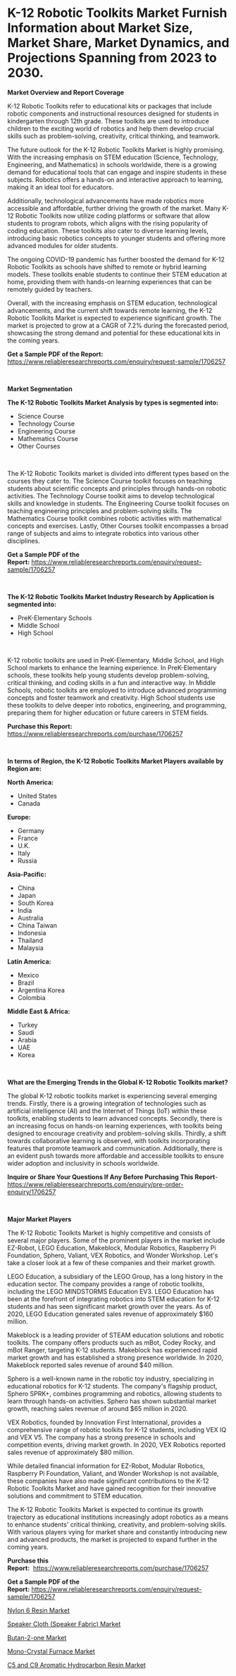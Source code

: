 <p><h1>K-12 Robotic Toolkits Market Furnish Information about Market Size, Market Share, Market Dynamics, and Projections Spanning from 2023 to 2030.</h1></p><p><strong>Market Overview and Report Coverage</strong></p>
<p><p>K-12 Robotic Toolkits refer to educational kits or packages that include robotic components and instructional resources designed for students in kindergarten through 12th grade. These toolkits are used to introduce children to the exciting world of robotics and help them develop crucial skills such as problem-solving, creativity, critical thinking, and teamwork.</p><p>The future outlook for the K-12 Robotic Toolkits Market is highly promising. With the increasing emphasis on STEM education (Science, Technology, Engineering, and Mathematics) in schools worldwide, there is a growing demand for educational tools that can engage and inspire students in these subjects. Robotics offers a hands-on and interactive approach to learning, making it an ideal tool for educators.</p><p>Additionally, technological advancements have made robotics more accessible and affordable, further driving the growth of the market. Many K-12 Robotic Toolkits now utilize coding platforms or software that allow students to program robots, which aligns with the rising popularity of coding education. These toolkits also cater to diverse learning levels, introducing basic robotics concepts to younger students and offering more advanced modules for older students.</p><p>The ongoing COVID-19 pandemic has further boosted the demand for K-12 Robotic Toolkits as schools have shifted to remote or hybrid learning models. These toolkits enable students to continue their STEM education at home, providing them with hands-on learning experiences that can be remotely guided by teachers.</p><p>Overall, with the increasing emphasis on STEM education, technological advancements, and the current shift towards remote learning, the K-12 Robotic Toolkits Market is expected to experience significant growth. The market is projected to grow at a CAGR of 7.2% during the forecasted period, showcasing the strong demand and potential for these educational kits in the coming years.</p></p>
<p><strong>Get a Sample PDF of the Report:</strong> <a href="https://www.reliableresearchreports.com/enquiry/request-sample/1706257">https://www.reliableresearchreports.com/enquiry/request-sample/1706257</a></p>
<p>&nbsp;</p>
<p><strong>Market Segmentation</strong></p>
<p><strong>The K-12 Robotic Toolkits Market Analysis by types is segmented into:</strong></p>
<p><ul><li>Science Course</li><li>Technology Course</li><li>Engineering Course</li><li>Mathematics Course</li><li>Other Courses</li></ul></p>
<p>&nbsp;</p>
<p><p>The K-12 Robotic Toolkits market is divided into different types based on the courses they cater to. The Science Course toolkit focuses on teaching students about scientific concepts and principles through hands-on robotic activities. The Technology Course toolkit aims to develop technological skills and knowledge in students. The Engineering Course toolkit focuses on teaching engineering principles and problem-solving skills. The Mathematics Course toolkit combines robotic activities with mathematical concepts and exercises. Lastly, Other Courses toolkit encompasses a broad range of subjects and aims to integrate robotics into various other disciplines.</p></p>
<p><strong>Get a Sample PDF of the Report:</strong>&nbsp;<a href="https://www.reliableresearchreports.com/enquiry/request-sample/1706257">https://www.reliableresearchreports.com/enquiry/request-sample/1706257</a></p>
<p>&nbsp;</p>
<p><strong>The K-12 Robotic Toolkits Market Industry Research by Application is segmented into:</strong></p>
<p><ul><li>PreK-Elementary Schools</li><li>Middle School</li><li>High School</li></ul></p>
<p>&nbsp;</p>
<p><p>K-12 robotic toolkits are used in PreK-Elementary, Middle School, and High School markets to enhance the learning experience. In PreK-Elementary schools, these toolkits help young students develop problem-solving, critical thinking, and coding skills in a fun and interactive way. In Middle Schools, robotic toolkits are employed to introduce advanced programming concepts and foster teamwork and creativity. High School students use these toolkits to delve deeper into robotics, engineering, and programming, preparing them for higher education or future careers in STEM fields.</p></p>
<p><strong>Purchase this Report:</strong>&nbsp; <a href="https://www.reliableresearchreports.com/purchase/1706257">https://www.reliableresearchreports.com/purchase/1706257</a></p>
<p>&nbsp;</p>
<p><strong>In terms of Region, the K-12 Robotic Toolkits Market Players available by Region are:</strong></p>
<p>
    <p> <strong> North America: </strong>
        <ul>
            <li>United States</li>
            <li>Canada</li>
        </ul>
        </p> 
    <p> <strong> Europe: </strong>
        <ul>
            <li>Germany</li>
            <li>France</li>
            <li>U.K.</li>
            <li>Italy</li>
            <li>Russia</li>
        </ul>
        </p> 
    <p> <strong> Asia-Pacific: </strong>
        <ul>
            <li>China</li>
            <li>Japan</li>
            <li>South Korea</li>
            <li>India</li>
            <li>Australia</li>
            <li>China Taiwan</li>
            <li>Indonesia</li>
            <li>Thailand</li>
            <li>Malaysia</li>
        </ul>
        </p> 
    <p> <strong> Latin America: </strong>
        <ul>
            <li>Mexico</li>
            <li>Brazil</li>
            <li>Argentina Korea</li>
            <li>Colombia</li>
        </ul>
        </p> 
    <p> <strong> Middle East & Africa: </strong>
        <ul>
            <li>Turkey</li>
            <li>Saudi</li>
            <li>Arabia</li>
            <li>UAE</li>
            <li>Korea</li>
        </ul>
    </p>
    </p>
<p>&nbsp;</p>
<p><strong>What are the Emerging Trends in the Global K-12 Robotic Toolkits market?</strong></p>
<p><p>The global K-12 robotic toolkits market is experiencing several emerging trends. Firstly, there is a growing integration of technologies such as artificial intelligence (AI) and the Internet of Things (IoT) within these toolkits, enabling students to learn advanced concepts. Secondly, there is an increasing focus on hands-on learning experiences, with toolkits being designed to encourage creativity and problem-solving skills. Thirdly, a shift towards collaborative learning is observed, with toolkits incorporating features that promote teamwork and communication. Additionally, there is an evident push towards more affordable and accessible toolkits to ensure wider adoption and inclusivity in schools worldwide.</p></p>
<p><strong>Inquire or Share Your Questions If Any Before Purchasing This Report</strong>- <a href="https://www.reliableresearchreports.com/enquiry/pre-order-enquiry/1706257">https://www.reliableresearchreports.com/enquiry/pre-order-enquiry/1706257</a></p>
<p>&nbsp;</p>
<p><strong>Major Market Players</strong></p>
<p><p>The K-12 Robotic Toolkits Market is highly competitive and consists of several major players. Some of the prominent players in the market include EZ-Robot, LEGO Education, Makeblock, Modular Robotics, Raspberry Pi Foundation, Sphero, Valiant, VEX Robotics, and Wonder Workshop. Let's take a closer look at a few of these companies and their market growth.</p><p>LEGO Education, a subsidiary of the LEGO Group, has a long history in the education sector. The company provides a range of robotic toolkits, including the LEGO MINDSTORMS Education EV3. LEGO Education has been at the forefront of integrating robotics into STEM education for K-12 students and has seen significant market growth over the years. As of 2020, LEGO Education generated sales revenue of approximately $160 million.</p><p>Makeblock is a leading provider of STEAM education solutions and robotic toolkits. The company offers products such as mBot, Codey Rocky, and mBot Ranger, targeting K-12 students. Makeblock has experienced rapid market growth and has established a strong presence worldwide. In 2020, Makeblock reported sales revenue of around $40 million.</p><p>Sphero is a well-known name in the robotic toy industry, specializing in educational robotics for K-12 students. The company's flagship product, Sphero SPRK+, combines programming and robotics, allowing students to learn through hands-on activities. Sphero has shown substantial market growth, reaching sales revenue of around $65 million in 2020.</p><p>VEX Robotics, founded by Innovation First International, provides a comprehensive range of robotic toolkits for K-12 students, including VEX IQ and VEX V5. The company has a strong presence in schools and competition events, driving market growth. In 2020, VEX Robotics reported sales revenue of approximately $80 million.</p><p>While detailed financial information for EZ-Robot, Modular Robotics, Raspberry Pi Foundation, Valiant, and Wonder Workshop is not available, these companies have also made significant contributions to the K-12 Robotic Toolkits Market and have gained recognition for their innovative solutions and commitment to STEM education.</p><p>The K-12 Robotic Toolkits Market is expected to continue its growth trajectory as educational institutions increasingly adopt robotics as a means to enhance students' critical thinking, creativity, and problem-solving skills. With various players vying for market share and constantly introducing new and advanced products, the market is projected to expand further in the coming years.</p></p>
<p><strong>Purchase this Report:</strong>&nbsp;&nbsp;<a href="https://www.reliableresearchreports.com/purchase/1706257">https://www.reliableresearchreports.com/purchase/1706257</a></p>
<p></p>
<p><strong>Get a Sample PDF of the Report:</strong>&nbsp;<a href="https://www.reliableresearchreports.com/enquiry/request-sample/1706257">https://www.reliableresearchreports.com/enquiry/request-sample/1706257</a></p>
<p><p><a href="https://www.linkedin.com/pulse/nylon-6-resin-market-size-share-global-analysis-report-2023-luioe/">Nylon 6 Resin Market</a></p><p><a href="https://medium.com/@noelkunzei1/speaker-cloth-speaker-fabric-market-insights-into-market-cagr-market-trends-and-growth-6ac52db4cfc8">Speaker Cloth (Speaker Fabric) Market</a></p><p><a href="https://github.com/luckyshygirl/Market-Research-Report-List-1/blob/main/butan-2-one-market.md">Butan-2-one Market</a></p><p><a href="https://medium.com/@reganklocko456458/mono-crystal-furnace-market-size-reveals-the-best-marketing-channels-in-global-industry-350b76c6ced8">Mono-Crystal Furnace Market</a></p><p><a href="https://github.com/vimar16th/Market-Research-Report-List-1/blob/main/c5-and-c9-aromatic-hydrocarbon-resin-market.md">C5 and C9 Aromatic Hydrocarbon Resin Market</a></p></p>